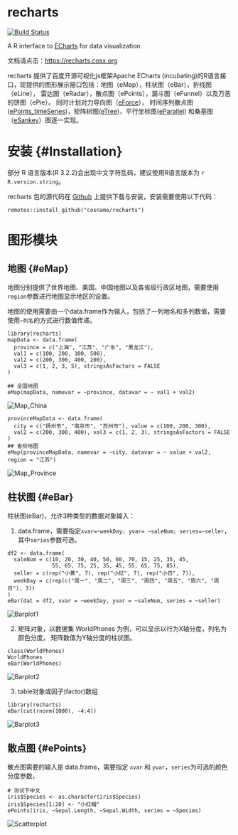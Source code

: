 recharts
========
[![Build Status](https://travis-ci.org/cosname/recharts.svg?branch=master)](https://travis-ci.org/cosname/recharts)

A R interface to [ECharts](https://github.com/ecomfe/echarts) for data visualization.

文档请点击：<https://recharts.cosx.org>

recharts 提供了百度开源可视化js框架Apache ECharts (incubating)的R语言接口，现提供的图形展示接口包括：地图（eMap），柱状图（eBar），折线图（eLine），
雷达图（eRadar），散点图（ePoints），漏斗图（eFunnel）以及万恶的饼图（ePie）。
同时计划对力导向图（[eForce](http://echarts.baidu.com/demo.html#graph-force)），
时间序列散点图([ePoints_timeSeries](http://echarts.baidu.com/demo.html#graph-life-expectancy))，矩阵树图([eTree](http://echarts.baidu.com/demo.html#treemap-disk))，平行坐标图([eParallel](http://echarts.baidu.com/demo.html#parallel-aqi)) 和桑基图（[eSankey](http://echarts.baidu.com/demo.html#sankey-energy)）图逐一实现。

# 安装 {#Installation}

部分 R 语言版本(R 3.2.2)会出现中文字符乱码，建议使用R语言版本为 `r R.version.string`。

recharts 包的源代码在 [Github](https://github.com/cosname/recharts) 上提供下载与安装，安装需要使用以下代码：

```{r, eval = FALSE}
remotes::install_github("cosname/recharts")
```

# 图形模块

## 地图 {#eMap}

地图分别提供了世界地图、美国、中国地图以及各省级行政区地图，需要使用`region`参数进行地图显示地区的设置。

地图的使用需要由一个data.frame作为输入，包括了一列地名和多列数值，需要使用`~列名`的方式进行数值传递。

```{r}
library(recharts)
mapData <- data.frame(
  province = c("上海", "江苏", "广东", "黑龙江"),
  val1 = c(100, 200, 300, 500), 
  val2 = c(200, 300, 400, 200), 
  val3 = c(1, 2, 3, 5), stringsAsFactors = FALSE
)

## 全国地图
eMap(mapData, namevar = ~province, datavar = ~ val1 + val2)
```

![Map_China](screenshots/map_china.png)

```{r}
provinceMapData <- data.frame(
  city = c("扬州市", "南京市", "苏州市"), value = c(100, 200, 300),
  val2 = c(200, 300, 400), val3 = c(1, 2, 3), stringsAsFactors = FALSE
)
## 省份地图
eMap(provinceMapData, namevar = ~city, datavar = ~ value + val2, region = "江苏")
```

![Map_Province](screenshots/map_province.png)

## 柱状图 {#eBar}

柱状图(eBar)，允许3种类型的数据对象输入：

1. data.frame，需要指定`xvar=~weekDay; yvar= ~saleNum; series=~seller`，其中`series`参数可选。

```{r}
df2 <- data.frame(
  saleNum = c(10, 20, 30, 40, 50, 60, 70, 15, 25, 35, 45, 
              55, 65, 75, 25, 35, 45, 55, 65, 75, 85),
  seller = c(rep("小黄", 7), rep("小红", 7), rep("小白", 7)),
  weekDay = c(rep(c("周一", "周二", "周三", "周四", "周五", "周六", "周日"), 3))
)
eBar(dat = df2, xvar = ~weekDay, yvar = ~saleNum, series = ~seller)
```

![Barplot1](screenshots/barplot1.png)


2. 矩阵对象，以数据集 WorldPhones 为例，可以显示以行为X轴分度，列名为颜色分度，
矩阵数值为Y轴分度的柱状图。

```{r}
class(WorldPhones)
WorldPhones
eBar(WorldPhones)
```

![Barplot2](screenshots/barplot2.png)

3. table对象或因子(factor)数组

```{r}
library(recharts)
eBar(cut(rnorm(1000), -4:4))
```

![Barplot3](screenshots/barplot3.png)

## 散点图 {#ePoints}

散点图需要的输入是 data.frame，需要指定 `xvar` 和 `yvar`，`series`为可选的颜色分度参数，

```{r}
# 测试下中文
iris$Species <- as.character(iris$Species)
iris$Species[1:20] <- "小红帽"
ePoints(iris, ~Sepal.Length, ~Sepal.Width, series = ~Species)
```

![Scatterplot](screenshots/Scatterplot.png)
